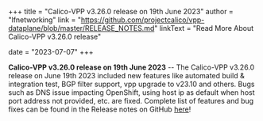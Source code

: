 +++
title = "Calico-VPP v3.26.0 release on 19th June 2023"
author = "lfnetworking"
link = "https://github.com/projectcalico/vpp-dataplane/blob/master/RELEASE_NOTES.md"
linkText = "Read More About Calico-VPP v3.26.0 release"

date = "2023-07-07"
+++

**Calico-VPP v3.26.0 release on 19th June 2023** -- The Calico-VPP v3.26.0 release on June 19th 2023 included new features like automated build & integration test, BGP filter support, vpp upgrade to v23.10 and others. Bugs such as DNS issue impacting OpenShift, using host ip as default when host port address not provided, etc. are fixed. Complete list of features and bug fixes can be found in the Release notes on GitHub [here](https://github.com/projectcalico/vpp-dataplane/blob/master/RELEASE_NOTES.md)!

<br>